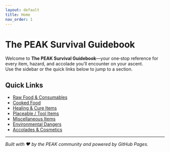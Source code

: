 ```yaml
---
layout: default
title: Home
nav_order: 1
---
```


# The PEAK Survival Guidebook

Welcome to **The PEAK Survival Guidebook**—your one‑stop reference for every item, hazard, and accolade you’ll encounter on your ascent.  
Use the sidebar or the quick links below to jump to a section.

## Quick Links
- [Raw Food & Consumables](./pages/raw-food.md)
- [Cooked Food](./pages/cooked-food.md)
- [Healing & Cure Items](./pages/healing.md)
- [Placeable / Tool Items](./pages/placeables.md)
- [Miscellaneous Items](./pages/misc-items.md)
- [Environmental Dangers](./pages/dangers.md)
- [Accolades & Cosmetics](./pages/accolades.md)

---

_Built with ❤ by the PEAK community and powered by GitHub Pages._

